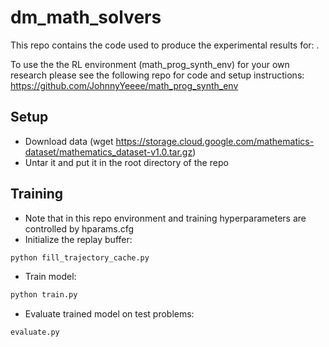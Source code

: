 # dm_math_solvers

This repo contains the code used to produce the experimental results for: <insert paper link here>.

To use the the RL environment (math_prog_synth_env) for your own research please see the following repo for code and setup instructions: https://github.com/JohnnyYeeee/math_prog_synth_env

## Setup

- Download data (wget https://storage.cloud.google.com/mathematics-dataset/mathematics_dataset-v1.0.tar.gz)
- Untar it and put it in the root directory of the repo

## Training

- Note that in this repo environment and training hyperparameters are controlled by hparams.cfg
- Initialize the replay buffer: 

```python
python fill_trajectory_cache.py
```

- Train model:

```python
python train.py
```

- Evaluate trained model on test problems:

```python
evaluate.py
```